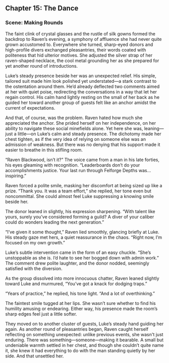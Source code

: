 ## Chapter 15: The Dance

### Scene: Making Rounds

The faint clink of crystal glasses and the rustle of silk gowns formed the backdrop to Raven’s evening, a symphony of affluence she had never quite grown accustomed to. Everywhere she turned, sharp-eyed donors and high-profile divers exchanged pleasantries, their words coated with politeness that hid ulterior motives. She adjusted the silver strap of her raven-shaped necklace, the cool metal grounding her as she prepared for yet another round of introductions.

Luke’s steady presence beside her was an unexpected relief. His simple, tailored suit made him look polished yet understated—a stark contrast to the ostentation around them. He’d already deflected two comments aimed at her with quiet poise, redirecting the conversations in a way that let her regain control. His calm hand lightly resting on the small of her back as he guided her toward another group of guests felt like an anchor amidst the current of expectations.

And that, of course, was the problem. Raven hated how much she appreciated the anchor. She prided herself on her independence, on her ability to navigate these social minefields alone. Yet here she was, leaning—just a little—on Luke’s calm and steady presence. The dichotomy made her chest tighten, as if the very idea of relying on someone else was an admission of weakness. But there was no denying that his support made it easier to breathe in this stifling room.

“Raven Blackwood, isn’t it?” The voice came from a man in his late forties, his eyes gleaming with recognition. “Leaderboards don’t do your accomplishments justice. Your last run through Felforge Depths was… inspiring.”

Raven forced a polite smile, masking her discomfort at being sized up like a prize. “Thank you. It was a team effort,” she replied, her tone even but noncommittal. She could almost feel Luke suppressing a knowing smile beside her.

The donor leaned in slightly, his expression sharpening. “With talent like yours, surely you’ve considered forming a guild? A diver of your caliber could do wonders leading the next generation.”

“I’ve given it some thought,” Raven lied smoothly, glancing briefly at Luke. His steady gaze met hers, a quiet reassurance in the chaos. “Right now, I’m focused on my own growth.”

Luke’s subtle intervention came in the form of an easy chuckle. “She’s unstoppable as she is. I’d hate to see her bogged down with admin work.” The comment drew polite laughter, and the donor nodded, seemingly satisfied with the diversion.

As the group dissolved into more innocuous chatter, Raven leaned slightly toward Luke and murmured, “You’ve got a knack for dodging traps.”

“Years of practice,” he replied, his tone light. “And a lot of overthinking.”

The faintest smile tugged at her lips. She wasn’t sure whether to find his humility amusing or endearing. Either way, his presence made the room’s sharp edges feel just a little softer.

They moved on to another cluster of guests, Luke’s steady hand guiding her again. As another round of pleasantries began, Raven caught herself reflecting on something unexpected: unlike previous events, she wasn't just enduring. There was something—someone—making it bearable. A small but undeniable warmth settled in her chest, and though she couldn’t quite name it, she knew it had everything to do with the man standing quietly by her side. And that unsettled her.

